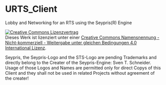# URTS_Client
Lobby and Networking for an RTS using the Seypris(R) Engine

<a rel="license" href="http://creativecommons.org/licenses/by-nc-sa/4.0/"><img alt="Creative Commons Lizenzvertrag" style="border-width:0" src="https://i.creativecommons.org/l/by-nc-sa/4.0/88x31.png" /></a><br />Dieses Werk ist lizenziert unter einer <a rel="license" href="http://creativecommons.org/licenses/by-nc-sa/4.0/">Creative Commons Namensnennung - Nicht-kommerziell - Weitergabe unter gleichen Bedingungen 4.0 International Lizenz</a>.

Seypris, the Seypris-Logo and the STS-Logo are pending Trademarks and directly belong to the Creater of the Seypris-Engine: Sven T. Schneider.
Usage of those Logos and Names are permitted only for direct Copys of this Client and they shall not be used in related Projects without agreement of the creater!

